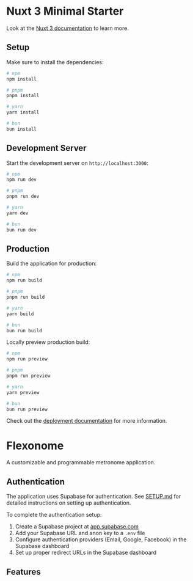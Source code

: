 # Nuxt 3 Minimal Starter

Look at the [Nuxt 3 documentation](https://nuxt.com/docs/getting-started/introduction) to learn more.

## Setup

Make sure to install the dependencies:

```bash
# npm
npm install

# pnpm
pnpm install

# yarn
yarn install

# bun
bun install
```

## Development Server

Start the development server on `http://localhost:3000`:

```bash
# npm
npm run dev

# pnpm
pnpm run dev

# yarn
yarn dev

# bun
bun run dev
```

## Production

Build the application for production:

```bash
# npm
npm run build

# pnpm
pnpm run build

# yarn
yarn build

# bun
bun run build
```

Locally preview production build:

```bash
# npm
npm run preview

# pnpm
pnpm run preview

# yarn
yarn preview

# bun
bun run preview
```

Check out the [deployment documentation](https://nuxt.com/docs/getting-started/deployment) for more information.

# Flexonome

A customizable and programmable metronome application.

## Authentication

The application uses Supabase for authentication. See [SETUP.md](./SETUP.md) for detailed instructions on setting up authentication.

To complete the authentication setup:

1. Create a Supabase project at [app.supabase.com](https://app.supabase.com)
2. Add your Supabase URL and anon key to a `.env` file
3. Configure authentication providers (Email, Google, Facebook) in the Supabase dashboard
4. Set up proper redirect URLs in the Supabase dashboard

## Features
